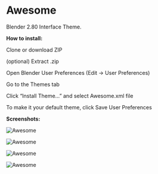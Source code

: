 # Awesome
Blender 2.80 Interface Theme.

**How to install:**

Clone or download ZIP

(optional) Extract .zip

Open Blender User Preferences (Edit -> User Preferences)

Go to the Themes tab

Click “Install Theme…” and select Awesome.xml file

To make it your default theme, click Save User Preferences


**Screenshots:**

![Awesome](https://i.imgur.com/M9cgrhF.png)

![Awesome](https://blenderartists.org/uploads/default/original/4X/8/c/c/8cc447825691bcd5d21f7e59e5ae7cfd4fed994f.jpg)

![Awesome](https://blenderartists.org/uploads/default/original/4X/3/f/8/3f84e11076d333badb4351443062aefda3d7d8cc.jpg)

![Awesome](https://blenderartists.org/uploads/default/original/4X/1/6/4/16426d9aeb8d17c1e085ddc2a31a0f78eb471ec2.jpg)
